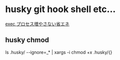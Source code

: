 # husky git hook shell etc...

[exec,プロセス増やさない省エネ](https://qiita.com/blueskyarea/items/c72adf415f8ec1b40f10)

## husky chmod

ls .husky/ --ignore=\_\* | xargs -i chmod +x .husky/{}
